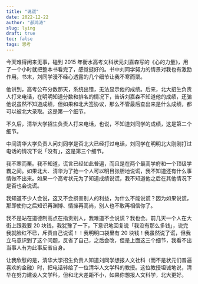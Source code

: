 ```yaml
---
title: "说谎"
date: 2022-12-22
author: "郝鸿涛"
slug: lying
draft: true
toc: false
tags: 思考
---
```


今天难得闲来无事，碰到 2015 年衡水高考文科状元刘嘉森写的《心的力量》，用了一个小时就把整本书看完了，感觉挺好的。书中刘同学努力的情景对我也有激励作用。书末，刘同学漫不经心透露的几个细节让我不寒而栗。

他讲到，高考公布分数那天，系统出错，无法显示他的成绩。后来，北大招生负责人打来电话，在明明知道分数和排名的情况下，告诉刘嘉森不知道他的成绩，还骗他说虽然不知道成绩，但如果和北大签协议，那么不管最后查出来是什么成绩，都可以被北大录取。这是第一个细节。

不久后，清华大学招生负责人打来电话，也说，不知道刘同学的成绩，这是第二个细节。

中间清华大学负责人问刘同学是否北大已经打过电话，刘同学在明明北大刚刚打过电话的情况下说「没有」，这是第三个细节。

我不寒而栗。我不知道，谎言已经如此普遍，而且是在两个最高学府和一个顶级学霸之间。如果北大、清华为了抢一个人可以明目张胆地说谎，我不知道还有什么事情做不出来。如果一个高考状元为了知道成绩说谎，我不知道他之后在其他情况下是否也会说谎。

我知道不少人会说，这又不会损害别人的利益，为什么不能说谎？因为如果说谎，那即使你之后知识再渊博、情操再高尚，别人也不敢再相信你了。

我不是站在道德制高点在指责别人，我难道不会说谎？我也会。前几天一个人在大街上跟我要 20 块钱，我犹豫了一下，下意识地回复说「我没有那么多钱」，说完我就脸红不已，斥责自己说谎！！我明明口袋里有 20 块钱！我虽然说了谎，但我立马意识到了这个问题，反省了自己，之后会改，但是上面这三个细节，我看不出当事人有为此事反省自身。

让我欣慰的是，清华大学招生负责人知道刘同学想报人文社科（而不是状元们普遍喜欢的金融）时，把电话转给了一位清华人文学科的教授。这位教授坦诚地说，清华在努力建设人文学科，但和北大差距不小，如果你想报人文科学，北大更好。
